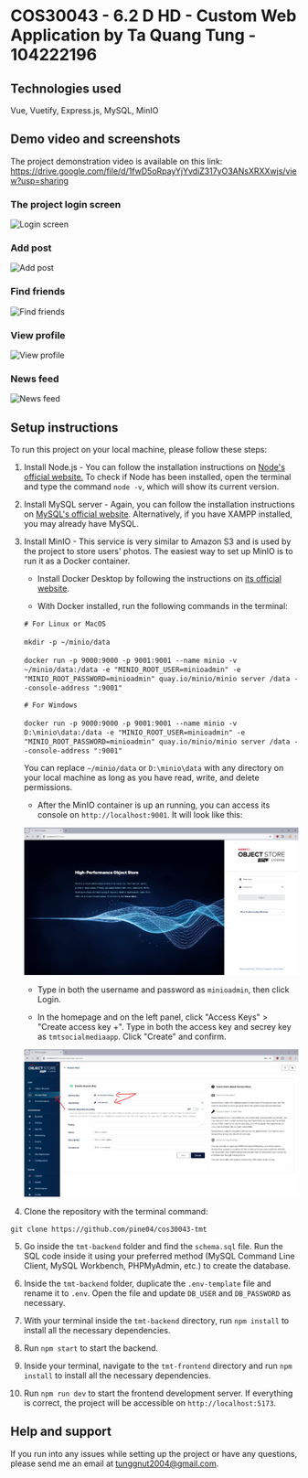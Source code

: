 # COS30043 - 6.2 D HD - Custom Web Application by Ta Quang Tung - 104222196

## Technologies used

Vue, Vuetify, Express.js, MySQL, MinIO

## Demo video and screenshots

The project demonstration video is available on this link: https://drive.google.com/file/d/1fwD5oRpayYjYvdiZ317yO3ANsXRXXwjs/view?usp=sharing

### The project login screen

![Login screen](https://github.com/user-attachments/assets/2db58931-3a76-41a9-8d42-539b4f276ef9)

### Add post

![Add post](https://github.com/user-attachments/assets/20862a73-4a6e-4344-beac-b41fbadd0ec5)

### Find friends

![Find friends](https://github.com/user-attachments/assets/0d9ef102-f70b-4d14-9c6c-6e9764b561fc)

### View profile

![View profile](https://github.com/user-attachments/assets/3b622d9c-cd4f-4b9e-973e-4fc5d7e6f345)

### News feed

![News feed](https://github.com/user-attachments/assets/482346d5-b650-469b-8cd2-9198ed6597d1)

## Setup instructions

To run this project on your local machine, please follow these steps:

1. Install Node.js - You can follow the installation instructions on [Node's official website.](https://nodejs.org/en/download/package-manager) To check if Node has been installed, open the terminal and type the command `node -v`, which will show its current version.

2. Install MySQL server - Again, you can follow the installation instructions on [MySQL's official website](https://dev.mysql.com/downloads/mysql/). Alternatively, if you have XAMPP installed, you may already have MySQL.

3. Install MinIO - This service is very similar to Amazon S3 and is used by the project to store users' photos. The easiest way to set up MinIO is to run it as a Docker container.

    - Install Docker Desktop by following the instructions on [its official website](https://www.docker.com/products/docker-desktop/).

    - With Docker installed, run the following commands in the terminal:

    ```
    # For Linux or MacOS

    mkdir -p ~/minio/data

    docker run -p 9000:9000 -p 9001:9001 --name minio -v ~/minio/data:/data -e "MINIO_ROOT_USER=minioadmin" -e "MINIO_ROOT_PASSWORD=minioadmin" quay.io/minio/minio server /data --console-address ":9001"
    ```

    ```
    # For Windows

    docker run -p 9000:9000 -p 9001:9001 --name minio -v D:\minio\data:/data -e "MINIO_ROOT_USER=minioadmin" -e "MINIO_ROOT_PASSWORD=minioadmin" quay.io/minio/minio server /data --console-address ":9001"
    ```

    You can replace `~/minio/data` or `D:\minio\data` with any directory on your local machine as long as you have read, write, and delete permissions.

    - After the MinIO container is up an running, you can access its console on `http://localhost:9001`. It will look like this:

    ![MinIO login screen](/minio_login.png)

    - Type in both the username and password as `minioadmin`, then click Login.

    - In the homepage and on the left panel, click "Access Keys" > "Create access key +". Type in both the access key and secrey key as `tmtsocialmediaapp`. Click "Create" and confirm.

    ![MinIO key screen](/minio_keys.png)

4. Clone the repository with the terminal command:

```
git clone https://github.com/pine04/cos30043-tmt
```

5. Go inside the `tmt-backend` folder and find the `schema.sql` file. Run the SQL code inside it using your preferred method (MySQL Command Line Client, MySQL Workbench, PHPMyAdmin, etc.) to create the database.

6. Inside the `tmt-backend` folder, duplicate the `.env-template` file and rename it to `.env`. Open the file and update `DB_USER` and `DB_PASSWORD` as necessary.

7. With your terminal inside the `tmt-backend` directory, run `npm install` to install all the necessary dependencies.

8. Run `npm start` to start the backend.

9. Inside your terminal, navigate to the `tmt-frontend` directory and run `npm install` to install all the necessary dependencies.

10. Run `npm run dev` to start the frontend development server. If everything is correct, the project will be accessible on `http://localhost:5173`.

## Help and support

If you run into any issues while setting up the project or have any questions, please send me an email at tunggnut2004@gmail.com.
